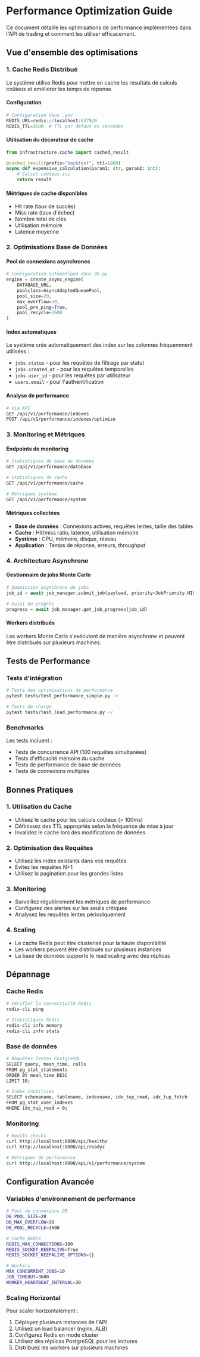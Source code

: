 # Performance Optimization Guide

Ce document détaille les optimisations de performance implémentées dans l'API de trading et comment les utiliser efficacement.

## Vue d'ensemble des optimisations

### 1. Cache Redis Distribué

Le système utilise Redis pour mettre en cache les résultats de calculs coûteux et améliorer les temps de réponse.

#### Configuration
```python
# Configuration dans .env
REDIS_URL=redis://localhost:6379/0
REDIS_TTL=3600  # TTL par défaut en secondes
```

#### Utilisation du décorateur de cache
```python
from infrastructure.cache import cached_result

@cached_result(prefix="backtest", ttl=1800)
async def expensive_calculation(param1: str, param2: int):
    # Calcul coûteux ici
    return result
```

#### Métriques de cache disponibles
- Hit rate (taux de succès)
- Miss rate (taux d'échec)
- Nombre total de clés
- Utilisation mémoire
- Latence moyenne

### 2. Optimisations Base de Données

#### Pool de connexions asynchrones
```python
# Configuration automatique dans db.py
engine = create_async_engine(
    DATABASE_URL,
    poolclass=AsyncAdaptedQueuePool,
    pool_size=20,
    max_overflow=30,
    pool_pre_ping=True,
    pool_recycle=3600
)
```

#### Index automatiques
Le système crée automatiquement des index sur les colonnes fréquemment utilisées :
- `jobs.status` - pour les requêtes de filtrage par statut
- `jobs.created_at` - pour les requêtes temporelles
- `jobs.user_id` - pour les requêtes par utilisateur
- `users.email` - pour l'authentification

#### Analyse de performance
```bash
# Via API
GET /api/v1/performance/indexes
POST /api/v1/performance/indexes/optimize
```

### 3. Monitoring et Métriques

#### Endpoints de monitoring
```bash
# Statistiques de base de données
GET /api/v1/performance/database

# Statistiques de cache
GET /api/v1/performance/cache

# Métriques système
GET /api/v1/performance/system
```

#### Métriques collectées
- **Base de données** : Connexions actives, requêtes lentes, taille des tables
- **Cache** : Hit/miss ratio, latence, utilisation mémoire
- **Système** : CPU, mémoire, disque, réseau
- **Application** : Temps de réponse, erreurs, throughput

### 4. Architecture Asynchrone

#### Gestionnaire de jobs Monte Carlo
```python
# Soumission asynchrone de jobs
job_id = await job_manager.submit_job(payload, priority=JobPriority.HIGH)

# Suivi du progrès
progress = await job_manager.get_job_progress(job_id)
```

#### Workers distribués
Les workers Monte Carlo s'exécutent de manière asynchrone et peuvent être distribués sur plusieurs machines.

## Tests de Performance

### Tests d'intégration
```bash
# Tests des optimisations de performance
pytest tests/test_performance_simple.py -v

# Tests de charge
pytest tests/test_load_performance.py -v
```

### Benchmarks
Les tests incluent :
- Tests de concurrence API (100 requêtes simultanées)
- Tests d'efficacité mémoire du cache
- Tests de performance de base de données
- Tests de connexions multiples

## Bonnes Pratiques

### 1. Utilisation du Cache
- Utilisez le cache pour les calculs coûteux (> 100ms)
- Définissez des TTL appropriés selon la fréquence de mise à jour
- Invalidez le cache lors des modifications de données

### 2. Optimisation des Requêtes
- Utilisez les index existants dans vos requêtes
- Évitez les requêtes N+1
- Utilisez la pagination pour les grandes listes

### 3. Monitoring
- Surveillez régulièrement les métriques de performance
- Configurez des alertes sur les seuils critiques
- Analysez les requêtes lentes périodiquement

### 4. Scaling
- Le cache Redis peut être clusterisé pour la haute disponibilité
- Les workers peuvent être distribués sur plusieurs instances
- La base de données supporte le read scaling avec des réplicas

## Dépannage

### Cache Redis
```bash
# Vérifier la connectivité Redis
redis-cli ping

# Statistiques Redis
redis-cli info memory
redis-cli info stats
```

### Base de données
```bash
# Requêtes lentes PostgreSQL
SELECT query, mean_time, calls 
FROM pg_stat_statements 
ORDER BY mean_time DESC 
LIMIT 10;

# Index inutilisés
SELECT schemaname, tablename, indexname, idx_tup_read, idx_tup_fetch
FROM pg_stat_user_indexes
WHERE idx_tup_read = 0;
```

### Monitoring
```bash
# Health checks
curl http://localhost:8000/api/healthz
curl http://localhost:8000/api/readyz

# Métriques de performance
curl http://localhost:8000/api/v1/performance/system
```

## Configuration Avancée

### Variables d'environnement de performance
```bash
# Pool de connexions DB
DB_POOL_SIZE=20
DB_MAX_OVERFLOW=30
DB_POOL_RECYCLE=3600

# Cache Redis
REDIS_MAX_CONNECTIONS=100
REDIS_SOCKET_KEEPALIVE=True
REDIS_SOCKET_KEEPALIVE_OPTIONS={}

# Workers
MAX_CONCURRENT_JOBS=10
JOB_TIMEOUT=3600
WORKER_HEARTBEAT_INTERVAL=30
```

### Scaling Horizontal
Pour scaler horizontalement :
1. Déployez plusieurs instances de l'API
2. Utilisez un load balancer (nginx, ALB)
3. Configurez Redis en mode cluster
4. Utilisez des réplicas PostgreSQL pour les lectures
5. Distribuez les workers sur plusieurs machines